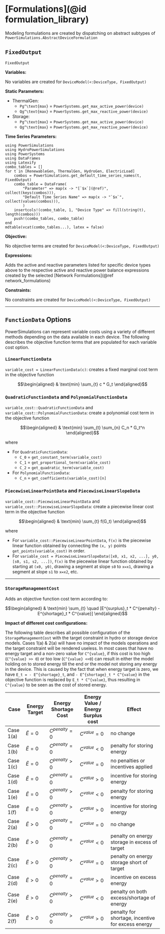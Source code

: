 # [Formulations](@id formulation_library)

Modeling formulations are created by dispatching on abstract subtypes of `PowerSimulations.AbstractDeviceFormulation`

## `FixedOutput`

```@docs
FixedOutput
```

**Variables:**

No variables are created for `DeviceModel(<:DeviceType, FixedOutput)`

**Static Parameters:**

- ThermalGen:
  - ``Pg^\text{max}`` = `PowerSystems.get_max_active_power(device)`
  - ``Qg^\text{max}`` = `PowerSystems.get_max_reactive_power(device)`
- Storage:
  - ``Pg^\text{max}`` = `PowerSystems.get_max_active_power(device)`
  - ``Qg^\text{max}`` = `PowerSystems.get_max_reactive_power(device)`

**Time Series Parameters:**

```@eval
using PowerSimulations
using HydroPowerSimulations
using PowerSystems
using DataFrames
using Latexify
combo_tables = []
for t in [RenewableGen, ThermalGen, HydroGen, ElectricLoad]
    combos = PowerSimulations.get_default_time_series_names(t, FixedOutput)
    combo_table = DataFrame(
        "Parameter" => map(x -> "[`$x`](@ref)", collect(keys(combos))),
        "Default Time Series Name" => map(x -> "`$x`", collect(values(combos))),
        )
    insertcols!(combo_table, 1, "Device Type" => fill(string(t), length(combos)))
    push!(combo_tables, combo_table)
end
mdtable(vcat(combo_tables...), latex = false)
```

**Objective:**

No objective terms are created for `DeviceModel(<:DeviceType, FixedOutput)`

**Expressions:**

Adds the active and reactive parameters listed for specific device types above to the respective active and reactive power balance expressions created by the selected [Network Formulations](@ref network_formulations)

**Constraints:**

No constraints are created for `DeviceModel(<:DeviceType, FixedOutput)`

---

## `FunctionData` Options

PowerSimulations can represent variable costs using a variety of different methods depending on the data available in each device. The following describes the objective function terms that are populated for each variable cost option.

### `LinearFunctionData`

`variable_cost = LinearFunctionData(c)`: creates a fixed marginal cost term in the objective function

```math
\begin{aligned}
&  \text{min} \sum_{t} c * G_t
\end{aligned}
```

### `QuadraticFunctionData` and `PolynomialFunctionData`

`variable_cost::QuadraticFunctionData` and `variable_cost::PolynomialFunctionData`: create a polynomial cost term in the objective function

```math
\begin{aligned}
&  \text{min} \sum_{t} \sum_{n} C_n * G_t^n
\end{aligned}
```

where

- For `QuadraticFunctionData`:
  - ``C_0`` = `get_constant_term(variable_cost)`
  - ``C_1`` = `get_proportional_term(variable_cost)`
  - ``C_2`` = `get_quadratic_term(variable_cost)`
- For `PolynomialFunctionData`:
  - ``C_n`` = `get_coefficients(variable_cost)[n]`

### `PiecewiseLinearPointData` and `PiecewiseLinearSlopeData`

`variable_cost::PiecewiseLinearPointData` and `variable_cost::PiecewiseLinearSlopeData`: create a piecewise linear cost term in the objective function

```math
\begin{aligned}
&  \text{min} \sum_{t} f(G_t)
\end{aligned}
```

where

- For `variable_cost::PiecewiseLinearPointData`, ``f(x)`` is the piecewise linear function obtained by connecting the `(x, y)` points `get_points(variable_cost)` in order.
- For `variable_cost = PiecewiseLinearSlopeData([x0, x1, x2, ...], y0, [s0, s1, s2, ...])`, ``f(x)`` is the piecewise linear function obtained by starting at `(x0, y0)`, drawing a segment at slope `s0` to `x=x1`, drawing a segment at slope `s1` to `x=x2`, etc.

___

### `StorageManagementCost`

Adds an objective function cost term according to:

```math
\begin{aligned}
&  \text{min} \sum_{t} \quad [E^{surplus}_t * C^{penalty} - E^{shortage}_t * C^{value}]
\end{aligned}
```

**Impact of different cost configurations:**

The following table describes all possible configuration of the `StorageManagementCost` with the target constraint in hydro or storage device models. Cases 1(a) & 2(a) will have no impact of the models operations and the target constraint will be rendered useless. In most cases that have no energy target and a non-zero value for ``C^{value}``, if this cost is too high (``C^{value} >> 0``) or too low (``C^{value} <<0``) can result in either the model holding on to stored energy till the end or the model not storing any energy in the device. This is caused by the fact that when energy target is zero, we have ``E_t = - E^{shortage}_t``, and ``- E^{shortage}_t * C^{value}`` in the objective function is replaced by ``E_t * C^{value}``, thus resulting in ``C^{value}`` to be seen as the cost of stored energy.


| Case | Energy Target | Energy Shortage Cost | Energy Value / Energy Surplus cost | Effect |
| ---------- | ------------- | ----------------- | ---------- | ----------------------- |
| Case 1(a) | $\hat{E}=0$ | $C^{penalty}=0$ | $C^{value}=0$ | no change |
| Case 1(b) | $\hat{E}=0$ | $C^{penalty}=0$ | $C^{value}<0$ | penalty for storing energy |
| Case 1(c) | $\hat{E}=0$ | $C^{penalty}>0$ | $C^{value}=0$ | no penalties or incentives applied |
| Case 1(d) | $\hat{E}=0$ | $C^{penalty}=0$ | $C^{value}>0$ | incentive for storing energy |
| Case 1(e) | $\hat{E}=0$ | $C^{penalty}>0$ | $C^{value}<0$ | penalty for storing energy |
| Case 1(f) | $\hat{E}=0$ | $C^{penalty}>0$ | $C^{value}>0$ | incentive for storing energy |
| Case 2(a) | $\hat{E}>0$ | $C^{penalty}=0$ | $C^{value}=0$ | no change |
| Case 2(b) | $\hat{E}>0$ | $C^{penalty}=0$ | $C^{value}<0$ | penalty on energy storage in excess of target |
| Case 2(c) | $\hat{E}>0$ | $C^{penalty}>0$ | $C^{value}=0$ | penalty on energy storage short of target |
| Case 2(d) | $\hat{E}>0$ | $C^{penalty}=0$ | $C^{value}>0$ | incentive on excess energy |
| Case 2(e) | $\hat{E}>0$ | $C^{penalty}>0$ | $C^{value}<0$ | penalty on both excess/shortage of energy |
| Case 2(f) | $\hat{E}>0$ | $C^{penalty}>0$ | $C^{value}>0$ | penalty for shortage, incentive for excess energy |
